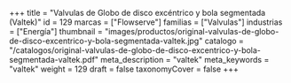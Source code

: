 +++
title = "Valvulas de Globo de disco excéntrico y bola segmentada (Valtek)"
id = 129
marcas = ["Flowserve"]
familias = ["Valvulas"]
industrias = ["Energía"]
thumbnail = "images/productos/original-valvulas-de-globo-de-disco-excentrico-y-bola-segmentada-valtek.jpg"
catalogo = "/catalogos/original-valvulas-de-globo-de-disco-excentrico-y-bola-segmentada-valtek.pdf"
meta_description = "valtek"
meta_keywords = "valtek"
weight = 129
draft = false
taxonomyCover = false
+++
